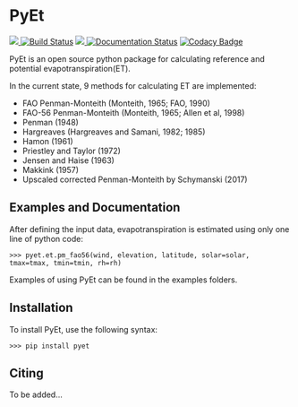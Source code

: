 # PyEt

<a href="http://www.gnu.org/licenses/gpl-3.0.txt"><img src=https://img.shields.io/github/license/phydrus/pyet> </a>
[![Build Status](https://travis-ci.org/phydrus/PyEt.svg?branch=master)](https://travis-ci.org/github/phydrus/PyEt)
<a href="https://pypi.python.org/pypi/pyet"> <img src=https://img.shields.io/pypi/v/pyet.svg> </a>
[![Documentation Status](https://readthedocs.org/projects/pyet/badge/?version=latest)](https://pyet.readthedocs.io/en/latest/?badge=latest)
[![Codacy Badge](https://api.codacy.com/project/badge/Grade/7ed73a2e80784ccf90317c1af8c0cc17)](https://app.codacy.com/gh/phydrus/PyEt?utm_source=github.com&utm_medium=referral&utm_content=phydrus/PyEt&utm_campaign=Badge_Grade_Dashboard)


PyEt is an open source python package for calculating reference and potential evapotranspiration(ET).

In the current state, 9 methods for calculating ET are implemented:
* FAO Penman-Monteith (Monteith, 1965; FAO, 1990)
* FAO-56 Penman-Monteith (Monteith, 1965; Allen et al, 1998)
* Penman (1948)
* Hargreaves (Hargreaves and Samani, 1982; 1985)
* Hamon (1961)
* Priestley and Taylor (1972)
* Jensen and Haise (1963)
* Makkink (1957)
* Upscaled corrected Penman-Monteith by Schymanski (2017)

## Examples and Documentation
After defining the input data, evapotranspiration is estimated using only one line of python code:

`>>> pyet.et.pm_fao56(wind, elevation, latitude, solar=solar, tmax=tmax, tmin=tmin, rh=rh)`
 
Examples of using PyEt can be found in the examples folders.

## Installation

To install PyEt, use the following syntax:

`>>> pip install pyet`

## Citing
To be added...
